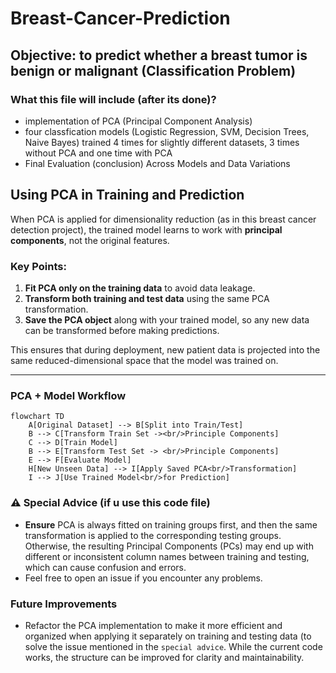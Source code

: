 # Breast-Cancer-Prediction
## Objective: to predict whether a breast tumor is benign or malignant (Classification Problem)

### What this file will include (after its done)?
- implementation of PCA (Principal Component Analysis)
- four classfication models (Logistic Regression, SVM, Decision Trees, Naive Bayes) trained 4 times for slightly different datasets, 3 times without PCA and one time with PCA
- Final Evaluation (conclusion) Across Models and Data Variations

## Using PCA in Training and Prediction

When PCA is applied for dimensionality reduction (as in this breast cancer detection project), the trained model learns to work with **principal components**, not the original features.

### Key Points:
1. **Fit PCA only on the training data** to avoid data leakage.
2. **Transform both training and test data** using the same PCA transformation.
3. **Save the PCA object** along with your trained model, so any new data can be transformed before making predictions.

This ensures that during deployment, new patient data is projected into the same reduced-dimensional space that the model was trained on.

---

### PCA + Model Workflow

```mermaid
flowchart TD
    A[Original Dataset] --> B[Split into Train/Test]
    B --> C[Transform Train Set -><br/>Principle Components]
    C --> D[Train Model]
    B --> E[Transform Test Set -> <br/>Principle Components] 
    E --> F[Evaluate Model]
    H[New Unseen Data] --> I[Apply Saved PCA<br/>Transformation]
    I --> J[Use Trained Model<br/>for Prediction]
```
### ⚠️ Special Advice (if u use this code file) 
- **Ensure** PCA is always fitted on training groups first, and then the same transformation is applied to the corresponding testing groups. Otherwise, the resulting Principal Components (PCs) may end up with different or inconsistent column names between training and testing, which can cause confusion and errors.
- Feel free to open an issue if you encounter any problems.  
  
### Future Improvements

- Refactor the PCA implementation to make it more efficient and organized when applying it separately on training and testing data (to solve the issue mentioned in the `special advice`. While the current code works, the structure can be improved for clarity and maintainability.
  

